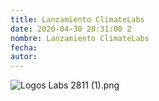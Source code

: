 ```yaml
---
title: Lanzamiento ClimateLabs
date: 2020-04-30 20:31:00 Z
nombre: Lanzamiento ClimateLabs
fecha: 
autor: 
---
```


![Logos Labs 2811 (1).png](/uploads/Logos%20Labs%202811%20(1).png)